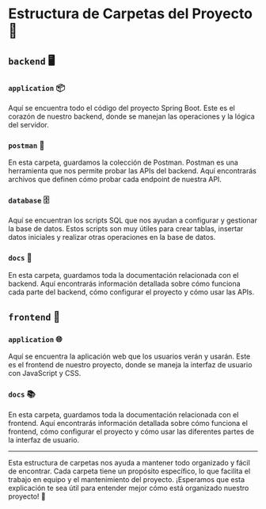 # Estructura de Carpetas del Proyecto 📁

## `backend` 🖥️

### `application` 📦
Aquí se encuentra todo el código del proyecto Spring Boot. Este es el corazón de nuestro backend, donde se manejan las operaciones y la lógica del servidor.

### `postman` 📮
En esta carpeta, guardamos la colección de Postman. Postman es una herramienta que nos permite probar las APIs del backend. Aquí encontrarás archivos que definen cómo probar cada endpoint de nuestra API.

### `database` 🗄️
Aquí se encuentran los scripts SQL que nos ayudan a configurar y gestionar la base de datos. Estos scripts son muy útiles para crear tablas, insertar datos iniciales y realizar otras operaciones en la base de datos.

### `docs` 📄
En esta carpeta, guardamos toda la documentación relacionada con el backend. Aquí encontrarás información detallada sobre cómo funciona cada parte del backend, cómo configurar el proyecto y cómo usar las APIs.

## `frontend` 🎨

### `application` 🌐
Aquí se encuentra la aplicación web que los usuarios verán y usarán. Este es el frontend de nuestro proyecto, donde se maneja la interfaz de usuario con JavaScript y CSS.

### `docs` 📚
En esta carpeta, guardamos toda la documentación relacionada con el frontend. Aquí encontrarás información detallada sobre cómo funciona el frontend, cómo configurar el proyecto y cómo usar las diferentes partes de la interfaz de usuario.

---

Esta estructura de carpetas nos ayuda a mantener todo organizado y fácil de encontrar. Cada carpeta tiene un propósito específico, lo que facilita el trabajo en equipo y el mantenimiento del proyecto. ¡Esperamos que esta explicación te sea útil para entender mejor cómo está organizado nuestro proyecto! 🚀